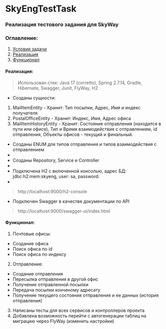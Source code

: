 # SkyEngTestTask

### Реализация тестового задания для SkyWay
### Оглавление:
1) [Условия задачи](https://skyengpublic.notion.site/Junior-Java-b5e09e32bb0f495ba67791776a3e54f9/ "Ссылка на ТЗ")
2) [Реализация](#реализация)
3) [Функционал](#функционал)

#### Реализация:
> Использован стек: Java 17 (corretto), Spring 2.7.14, Gradle, Hibernate, Swagger, Junit, FlyWay, H2
* Созданы сущности: 
1) MailItemEntity - Хранит: Тип посылки, Адрес, Имя и индекс получателя
2) PostalOfficeEntity - Хранит: Индекс, Имя, Адрес  офиса
3) MailItemHistoryEntity - Хранит: Состояние отправления (находится в пути или офисе), Тип и Время взаимодействия 
с отправлением, id отправления, Объекты офисов - текущий и финальный.

* Созданы ENUM для типов отправления и типов взаимодействия с отправлением
* 
* Созданы Repository, Service и Controller
* 
* Подключена H2 с включенной консолью, адрес БД: jdbc:h2:mem:skyeng, user: sa, password:
*
> http://localhost:9000/h2-console

* Подключен Swagger в качестве документации по API
> http://localhost:9000/swagger-ui/index.html
 
 #### Функционал:
1) Почтовые офисы:
* Создание офиса
* Поиск офиса по id
* Поиск офиса по индексу
2) Отправление:
* Создание отправления
* Пересылка отправления в другой офис
* Получение отправленной посылки
* Передача посылки конченому адресату
* Получение текущего состояния отправления и ее данных (история отправления)
3) Написаны тесты для всех сервисов и контроллеров проекта
4) Добавлена возможность перейти с автогенерации таблиц на миграцию через FlyWay (изменить настройки)

